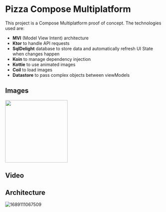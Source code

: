 # Pizza Compose Multiplatform
This project is a Compose Multiplatform proof of concept. The technologies used are:

- **MVI** (Model View Intent) architecture 
- **Ktor** to handle API requests
- **SqlDelight** database to store data and automatically refresh UI State when changes happen
- **Koin** to manage dependency injection
- **Kottie** to use animated images
- **Coil** to load images
- **Datastore** to pass complex objects between viewModels

## Images
<p float="left">
  <img src="" width="200" />
</p>

## Video

## Architecture
![1689111067509](https://github.com/user-attachments/assets/7150d289-af48-44c5-ba28-34bd99df9f62)
